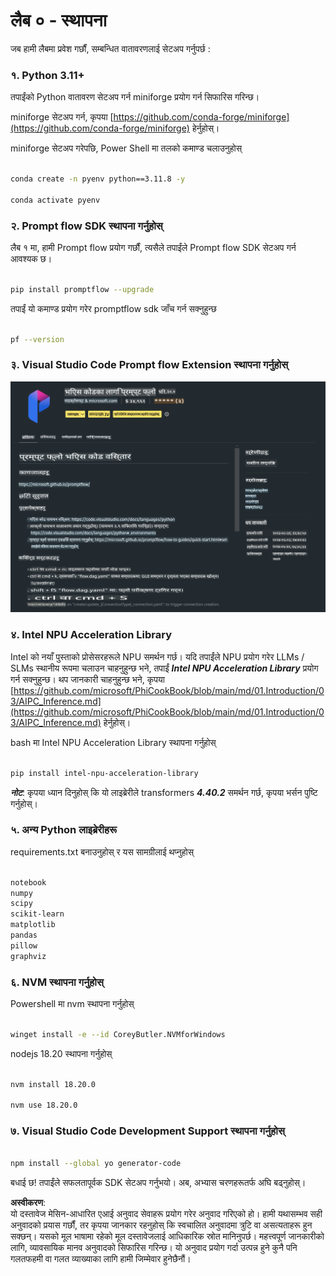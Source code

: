# **लैब ० - स्थापना**

जब हामी लैबमा प्रवेश गर्छौं, सम्बन्धित वातावरणलाई सेटअप गर्नुपर्छ :


### **१. Python 3.11+**

तपाईंको Python वातावरण सेटअप गर्न miniforge प्रयोग गर्न सिफारिस गरिन्छ।

miniforge सेटअप गर्न, कृपया [https://github.com/conda-forge/miniforge](https://github.com/conda-forge/miniforge) हेर्नुहोस्।

miniforge सेटअप गरेपछि, Power Shell मा तलको कमाण्ड चलाउनुहोस्

```bash

conda create -n pyenv python==3.11.8 -y

conda activate pyenv

```


### **२. Prompt flow SDK स्थापना गर्नुहोस्**

लैब १ मा, हामी Prompt flow प्रयोग गर्छौं, त्यसैले तपाईंले Prompt flow SDK सेटअप गर्न आवश्यक छ।

```bash

pip install promptflow --upgrade

```

तपाईं यो कमाण्ड प्रयोग गरेर promptflow sdk जाँच गर्न सक्नुहुन्छ


```bash

pf --version

```

### **३. Visual Studio Code Prompt flow Extension स्थापना गर्नुहोस्**

![pf](../../../../../../../../../translated_images/pf_ext.fa065f22e1ee3e67157662d8be5241f346ddd83744045e3406d92b570e8d8b36.ne.png)


### **४. Intel NPU Acceleration Library**

Intel को नयाँ पुस्ताको प्रोसेसरहरूले NPU समर्थन गर्छ। यदि तपाईंले NPU प्रयोग गरेर LLMs / SLMs स्थानीय रूपमा चलाउन चाहनुहुन्छ भने, तपाईं ***Intel NPU Acceleration Library*** प्रयोग गर्न सक्नुहुन्छ। थप जानकारी चाहनुहुन्छ भने, कृपया [https://github.com/microsoft/PhiCookBook/blob/main/md/01.Introduction/03/AIPC_Inference.md](https://github.com/microsoft/PhiCookBook/blob/main/md/01.Introduction/03/AIPC_Inference.md) हेर्नुहोस्।

bash मा Intel NPU Acceleration Library स्थापना गर्नुहोस्


```bash

pip install intel-npu-acceleration-library

```

***नोट***: कृपया ध्यान दिनुहोस् कि यो लाइब्रेरीले transformers ***4.40.2*** समर्थन गर्छ, कृपया भर्सन पुष्टि गर्नुहोस्।


### **५. अन्य Python लाइब्रेरीहरू**

requirements.txt बनाउनुहोस् र यस सामग्रीलाई थप्नुहोस्

```txt

notebook
numpy 
scipy 
scikit-learn 
matplotlib 
pandas 
pillow 
graphviz

```


### **६. NVM स्थापना गर्नुहोस्**

Powershell मा nvm स्थापना गर्नुहोस् 


```bash

winget install -e --id CoreyButler.NVMforWindows

```

nodejs 18.20 स्थापना गर्नुहोस्


```bash

nvm install 18.20.0

nvm use 18.20.0

```

### **७. Visual Studio Code Development Support स्थापना गर्नुहोस्**


```bash

npm install --global yo generator-code

```

बधाई छ! तपाईंले सफलतापूर्वक SDK सेटअप गर्नुभयो। अब, अभ्यास चरणहरूतर्फ अघि बढ्नुहोस्।

**अस्वीकरण**:  
यो दस्तावेज मेसिन-आधारित एआई अनुवाद सेवाहरू प्रयोग गरेर अनुवाद गरिएको हो। हामी यथासम्भव सही अनुवादको प्रयास गर्छौं, तर कृपया जानकार रहनुहोस् कि स्वचालित अनुवादमा त्रुटि वा असत्यताहरू हुन सक्छन्। यसको मूल भाषामा रहेको मूल दस्तावेजलाई आधिकारिक स्रोत मानिनुपर्छ। महत्त्वपूर्ण जानकारीको लागि, व्यावसायिक मानव अनुवादको सिफारिस गरिन्छ। यो अनुवाद प्रयोग गर्दा उत्पन्न हुने कुनै पनि गलतफहमी वा गलत व्याख्याका लागि हामी जिम्मेवार हुनेछैनौं।